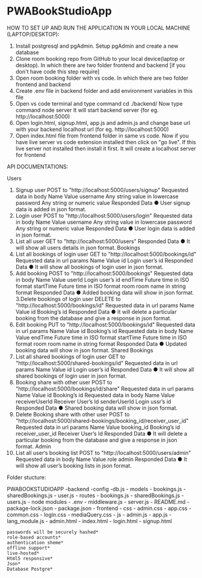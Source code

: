 # PWABookStudioApp
HOW TO SET UP AND RUN THE APPLICATION IN YOUR LOCAL MACHINE (LAPTOP/DESKTOP):

1. Install postgresql and pgAdmin.
Setup pgAdmin and create a new database
2. Clone room booking repo from GitHub to your local device(laptop or desktop). In which there
are two folder frontend and backend
[if you don't have code this step require]
3. Open room booking folder with vs code. In which there are two folder frontend and backend
4. Create .env file in backend folder and add environment variables in this file
5. Open vs code terminal and type command cd ./backend/
Now type command node server
It will start backend server
(for eg. http://localhost:5000)
6. Open login.html, signup.html, app.js and admin.js and change base url with your backend
localhost url
(for eg. http://localhost:5000)
7. Open index.html file from frontend folder in same vs code. Now if you have live server vs
code extension installed then click on "go live".
If this live server not installed then install it first. It will create a localhost server for frontend



API DOCUMENTATIONS: 

Users
1. Signup user
POST to "http://localhost:5000/users/signup"
Requested data in body
Name Value
username Any string value in lowercase
password Any string or numeric value
Responded Data
● User signup data is added in json format.
2. Login user
POST to "http://localhost:5000/users/login"
Requested data in body
Name Value
username Any string value in lowercase
password Any string or numeric value
Responded Data
● User login data is added in json format.
3. List all user
GET to "http://localhost:5000/users"
Responded Data
● It will show all users details in json format.
Bookings
1. List all bookings of login user
GET to "http://localhost:5000/bookings/id"
Requested data in url params
Name Value
id Login user’s id
Responded Data
● It will show all bookings of login user in json format.
2. Add booking
POST to "http://localhost:5000/bookings"
Requested data in body
Name Value
userId Login user’s id
endTime Future time in ISO format
startTime Future time in ISO format
room room name in string format
Responded Data
● Added booking data will show in json format.
3.Delete bookings of login user
DELETE to "http://localhost:5000/bookings/id"
Requested data in url params
Name Value
id Booking’s id
Responded Data
● It will delete a particular booking from the database and give a response in json format.
4. Edit booking
PUT to "http://localhost:5000/bookings/id"
Requested data in url params
Name Value
id Booking’s id
Requested data in body
Name Value
endTime Future time in ISO format
startTime Future time in ISO format
room room name in string format
Responded Data
● Updated booking data will show in json format.
Shared Bookings
1. List all shared bookings of login user
GET to "http://localhost:5000/shared-bookings/id"
Requested data in url params
Name Value
id Login user’s id
Responded Data
● It will show all shared bookings of login user in json format.
4. Booking share with other user
POST to "http://localhost:5000/bookings/id/share"
Requested data in url params
Name Value
id Booking’s id
Requested data in body
Name Value
receiverUserId Receiver User’s Id
senderUserId Login ussr’s id
Responded Data
● Shared booking data will show in json format.
4. Delete Booking share with other user
POST to "http://localhost:5000/shared-bookings/booking_id/receiver_user_id"
Requested data in url params
Name Value
booking_id Booking’s id
receiver_user_id Receiver User’s Id
Responded Data
● It will delete a particular booking from the database and give a response in json format.
Admin
1. List all user‘s booking list
POST to "http://localhost:5000/users/admin"
Requested data in body
Name Value
role admin
Responded Data
● It will show all user’s booking lists in json format.

Folder stucture:

PWABOOKSTUDIOAPP
                -backend
                        -config
                            -db.js
                        - models
                            - bookings.js
                            - sharedBookings.js
                            - user.js
                        - routes
                            - bookings.js
                            - sharedBookings.js
                            - users.js
                        - node modules
                    - .env
                    - middleware.js
                    - server.js
                    - README.md
                    - package-lock.json
                    - package.json
                - frontend
                    - css
                       - admin.css
                       - app.css
                       - common.css
                       - login.css
                       - mediaQuery.css
                    - js
                       - admin.js
                       - app.js
                       - lang_module.js
                    - admin.html
                    - index.html
                    - login.html
                    - signup.html  






    passwords will be securely hashed*
    role-based accounts*
    authentication sheme*
    offline support*
    live-hosted*
    Html5 responsive*
    Json*
    Database Postgre*
